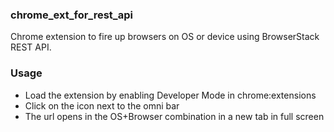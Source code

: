 ### chrome_ext_for_rest_api
Chrome extension to fire up browsers on OS or device using BrowserStack REST API.

### Usage
* Load the extension by enabling Developer Mode in chrome:extensions
* Click on the icon next to the omni bar
* The url opens in the OS+Browser combination in a new tab in full screen